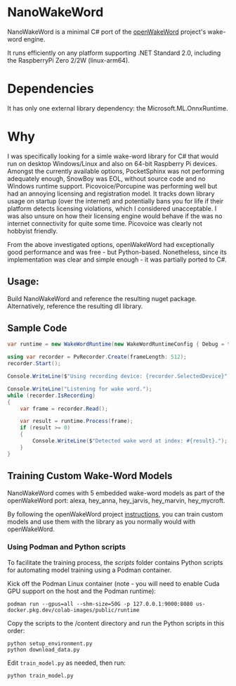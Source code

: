 # NanoWakeWord

NanoWakeWord is a minimal C# port of the [openWakeWord](https://github.com/dscripka/openWakeWord) project's wake-word engine.

It runs efficiently on any platform supporting .NET Standard 2.0, including the RaspberryPi Zero 2/2W (linux-arm64).


# Dependencies

It has only one external library dependency: the Microsoft.ML.OnnxRuntime.


# Why

I was specifically looking for a simle wake-word library for C# that would run on desktop Windows/Linux and also on 64-bit Raspberry Pi devices.
Amongst the currently available options, PocketSphinx was not performing adequately enough, SnowBoy was EOL, 
without source code and no Windows runtime support. Picovoice/Porcupine was performing well but had an annoying licensing and 
registration model. It tracks down library usage on startup (over the internet) and potentially bans you for life if their platform detects licensing violations,
which I considered unacceptable. I was also unsure on how their licensing engine would behave if the was no internet connectivity for quite some time. Picovoice was 
clearly not hobbyist friendly.

From the above investigated options, openWakeWord had exceptionally good performance and was free - but Python-based. 
Nonetheless, since its implementation was clear and simple enough - it was partially ported to C#.


## Usage:

Build NanoWakeWord and reference the resulting nuget package.
Alternatively, reference the resulting dll library.


## Sample Code

```csharp
var runtime = new WakeWordRuntime(new WakeWordRuntimeConfig { Debug = false, WakeWords = [ new WakeWordConfig { Model = "alexa_v0.1" } ] });

using var recorder = PvRecorder.Create(frameLength: 512);
recorder.Start();

Console.WriteLine($"Using recording device: {recorder.SelectedDevice}");

Console.WriteLine("Listening for wake word.");
while (recorder.IsRecording)
{
    var frame = recorder.Read();

    var result = runtime.Process(frame);
    if (result >= 0)
    {
        Console.WriteLine($"Detected wake word at index: #{result}.");
    }
}  
```

## Training Custom Wake-Word Models

NanoWakeWord comes with 5 embedded wake-word models as part of the openWakeWord port: alexa, hey_anna, hey_jarvis, hey_marvin, hey_mycroft.

By following the openWakeWord project [instructions](https://github.com/dscripka/openWakeWord#training-new-models), you can train custom models and use them with the library
as you normally would with openWakeWord.

### Using Podman and Python scripts

To facilitate the training process, the *scripts* folder contains Python scripts for automating model training using a Podman container.

Kick off the Podman Linux container (note - you will need to enable Cuda GPU support on the host and the Podman runtime):

```
podman run --gpus=all --shm-size=50G -p 127.0.0.1:9000:8080 us-docker.pkg.dev/colab-images/public/runtime
```

Copy the scripts to the /content directory and run the Python scripts in this order:

```
python setup_environment.py
python download_data.py
```
Edit `train_model.py` as needed, then run: 
```
python train_model.py
```


